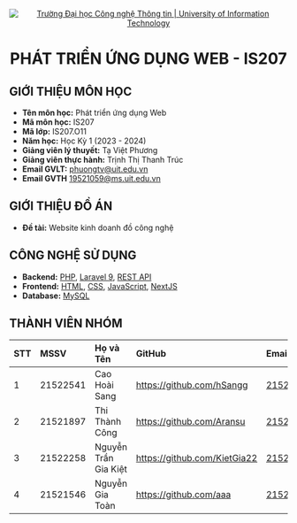 <p align="center">
  <a href="https://www.uit.edu.vn/" title="Trường Đại học Công nghệ Thông tin" style="border: none;">
    <img src="https://i.imgur.com/WmMnSRt.png" alt="Trường Đại học Công nghệ Thông tin | University of Information Technology">
  </a>
</p>

<h1 align="center"><b>PHÁT TRIỂN ỨNG DỤNG WEB - IS207</b></h1>
<!--  -->

## GIỚI THIỆU MÔN HỌC

-   **Tên môn học:** Phát triển ứng dụng Web
-   **Mã môn học:** IS207
-   **Mã lớp:** IS207.O11
-   **Năm học:** Học Kỳ 1 (2023 - 2024)
-   **Giảng viên lý thuyết:** Tạ Việt Phương
-   **Giảng viên thực hành:** Trịnh Thị Thanh Trúc
-   **Email GVLT:** phuongtv@uit.edu.vn
-   **Email GVTH** 19521059@ms.uit.edu.vn

## GIỚI THIỆU ĐỒ ÁN

-   **Đề tài:** Website kinh doanh đồ công nghệ

## CÔNG NGHỆ SỬ DỤNG

-   **Backend:** [PHP](https://www.php.net/), [Laravel 9](https://laravel.com/), [REST API](https://restfulapi.net/)
-   **Frontend:** [HTML](https://developer.mozilla.org/en-US/docs/Web/HTML), [CSS](https://developer.mozilla.org/en-US/docs/Web/CSS), [JavaScript](https://www.javascript.com/), [NextJS](https://nextjs.org/docs)
-   **Database:** [MySQL](https://www.mysql.com/)

## THÀNH VIÊN NHÓM

| STT | MSSV     | Họ và Tên            | GitHub                       | Email                  |
| :-- | :------- | :------------------- | :--------------------------- | :--------------------- |
| 1   | 21522541 | Cao Hoài Sang        | https://github.com/hSangg    | 21522541@gm.uit.edu.vn |
| 2   | 21521897 | Thi Thành Công       | https://github.com/Aransu    | 21521897@gm.uit.edu.vn |
| 3   | 21522258 | Nguyễn Trần Gia Kiệt | https://github.com/KietGia22 | 21522258@gm.uit.edu.vn |
| 4   | 21521546 | Nguyễn Gia Toàn      | https://github.com/aaa       | 21521546@gm.uit.edu.vn |
